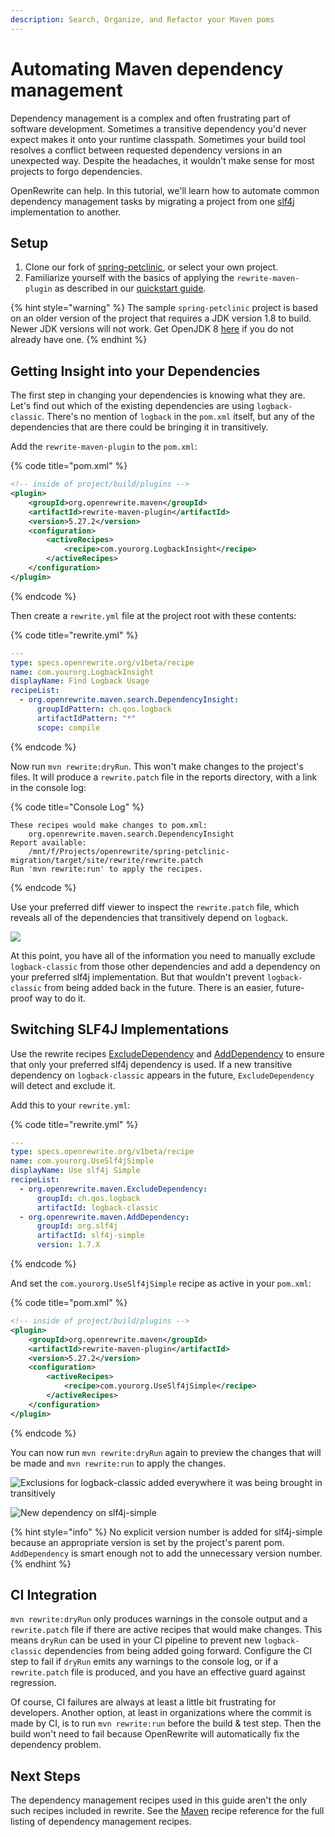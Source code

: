 ```yaml
---
description: Search, Organize, and Refactor your Maven poms
---
```


# Automating Maven dependency management

Dependency management is a complex and often frustrating part of software development. Sometimes a transitive dependency you'd never expect makes it onto your runtime classpath. Sometimes your build tool resolves a conflict between requested dependency versions in an unexpected way. Despite the headaches, it wouldn't make sense for most projects to forgo dependencies.

OpenRewrite can help. In this tutorial, we'll learn how to automate common dependency management tasks by migrating a project from one [slf4j](http://www.slf4j.org/) implementation to another.

## Setup

1. Clone our fork of [spring-petclinic](https://github.com/openrewrite/spring-petclinic-migration), or select your own project.
2. Familiarize yourself with the basics of applying the `rewrite-maven-plugin` as described in our [quickstart guide](../getting-started.md).

{% hint style="warning" %}
The sample `spring-petclinic` project is based on an older version of the project that requires a JDK version 1.8 to build. Newer JDK versions will not work. Get OpenJDK 8 [here](https://adoptopenjdk.net/) if you do not already have one.
{% endhint %}

## Getting Insight into your Dependencies

The first step in changing your dependencies is knowing what they are. Let's find out which of the existing dependencies are using `logback-classic`. There's no mention of `logback` in the `pom.xml` itself, but any of the dependencies that are there could be bringing it in transitively.

Add the `rewrite-maven-plugin` to the `pom.xml`:

{% code title="pom.xml" %}
```xml
<!-- inside of project/build/plugins -->
<plugin>
    <groupId>org.openrewrite.maven</groupId>
    <artifactId>rewrite-maven-plugin</artifactId>
    <version>5.27.2</version>
    <configuration>
        <activeRecipes>
            <recipe>com.yourorg.LogbackInsight</recipe>
        </activeRecipes>
    </configuration>
</plugin>
```
{% endcode %}

Then create a `rewrite.yml` file at the project root with these contents:

{% code title="rewrite.yml" %}
```yaml
---
type: specs.openrewrite.org/v1beta/recipe
name: com.yourorg.LogbackInsight
displayName: Find Logback Usage
recipeList:
  - org.openrewrite.maven.search.DependencyInsight:
      groupIdPattern: ch.qos.logback
      artifactIdPattern: "*"
      scope: compile
```
{% endcode %}

Now run `mvn rewrite:dryRun`. This won't make changes to the project's files. It will produce a `rewrite.patch` file in the reports directory, with a link in the console log:

{% code title="Console Log" %}
```
These recipes would make changes to pom.xml:
    org.openrewrite.maven.search.DependencyInsight
Report available:
    /mnt/f/Projects/openrewrite/spring-petclinic-migration/target/site/rewrite/rewrite.patch
Run 'mvn rewrite:run' to apply the recipes.
```
{% endcode %}

Use your preferred diff viewer to inspect the `rewrite.patch` file, which reveals all of the dependencies that transitively depend on `logback`.

![](../../.gitbook/assets/dry-run-example.png)

At this point, you have all of the information you need to manually exclude `logback-classic` from those other dependencies and add a dependency on your preferred slf4j implementation. But that wouldn't prevent `logback-classic` from being added back in the future. There is an easier, future-proof way to do it.

## Switching SLF4J Implementations

Use the rewrite recipes [ExcludeDependency](/reference/recipes/maven/excludedependency.md) and [AddDependency](/reference/recipes/maven/adddependency.md) to ensure that only your preferred slf4j dependency is used. If a new transitive dependency on `logback-classic` appears in the future, `ExcludeDependency` will detect and exclude it.

Add this to your `rewrite.yml`:

{% code title="rewrite.yml" %}
```yaml
---
type: specs.openrewrite.org/v1beta/recipe
name: com.yourorg.UseSlf4jSimple
displayName: Use slf4j Simple
recipeList:
  - org.openrewrite.maven.ExcludeDependency:
      groupId: ch.qos.logback
      artifactId: logback-classic
  - org.openrewrite.maven.AddDependency:
      groupId: org.slf4j
      artifactId: slf4j-simple
      version: 1.7.X
```
{% endcode %}

And set the `com.yourorg.UseSlf4jSimple` recipe as active in your `pom.xml`:

{% code title="pom.xml" %}
```xml
<!-- inside of project/build/plugins -->
<plugin>
    <groupId>org.openrewrite.maven</groupId>
    <artifactId>rewrite-maven-plugin</artifactId>
    <version>5.27.2</version>
    <configuration>
        <activeRecipes>
            <recipe>com.yourorg.UseSlf4jSimple</recipe>
        </activeRecipes>
    </configuration>
</plugin>
```
{% endcode %}

You can now run `mvn rewrite:dryRun` again to preview the changes that will be made and `mvn rewrite:run` to apply the changes.

![Exclusions for logback-classic added everywhere it was being brought in transitively](../../.gitbook/assets/logback-classic.png)

![New dependency on slf4j-simple](../../.gitbook/assets/slf4j-example.png)

{% hint style="info" %}
No explicit version number is added for slf4j-simple because an appropriate version is set by the project's parent pom. `AddDependency` is smart enough not to add the unnecessary version number.
{% endhint %}

## CI Integration

`mvn rewrite:dryRun` only produces warnings in the console output and a `rewrite.patch` file if there are active recipes that would make changes. This means `dryRun` can be used in your CI pipeline to prevent new `logback-classic` dependencies from being added going forward. Configure the CI step to fail if `dryRun` emits any warnings to the console log, or if a `rewrite.patch` file is produced, and you have an effective guard against regression.

Of course, CI failures are always at least a little bit frustrating for developers. Another option, at least in organizations where the commit is made by CI, is to run `mvn rewrite:run` before the build & test step. Then the build won't need to fail because OpenRewrite will automatically fix the dependency problem.

## Next Steps

The dependency management recipes used in this guide aren't the only such recipes included in rewrite. See the [Maven](automating-maven-dependency-management.md) recipe reference for the full listing of dependency management recipes.
